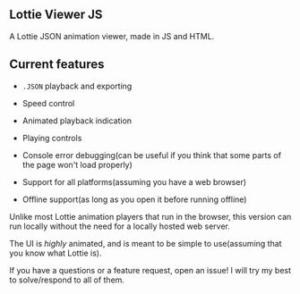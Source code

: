 ## Lottie Viewer JS



A Lottie JSON animation viewer, made in JS and HTML.

## Current features

- `.JSON` playback and exporting

- Speed control

- Animated playback indication

- Playing controls

- Console error debugging(can be useful if you think that some parts of the page won't load properly)

- Support for all platforms(assuming you have a web browser)

- Offline support(as long as you open it before running offline)


Unlike most Lottie animation players that run in the browser, this version can run locally without the need for a locally hosted web server.

The UI is *highly* animated, and is meant to be simple to use(assuming that you know what Lottie is).

If you have a questions or a feature request, open an issue! I will try my best to solve/respond to all of them.